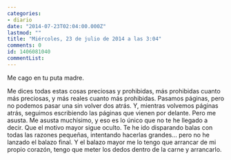```yaml
---
categories:
- diario
date: "2014-07-23T02:04:00.000Z"
lastmod: ""
title: "Miércoles, 23 de julio de 2014 a las 3:04"
comments: 0
id: 1406081040
commentList:
---
```


Me cago en tu puta madre.  
  
Me dices todas estas cosas preciosas y prohibidas, más prohibidas cuanto más preciosas, y más reales cuanto más prohibidas. Pasamos páginas, pero no podemos pasar una sin volver dos atrás. Y, mientras volvemos páginas atrás, seguimos escribiendo las páginas que vienen por delante. Pero me asusta. Me asusta muchísimo, y eso es lo único que no te he llegado a decir. Que el motivo mayor sigue oculto. Te he ido disparando balas con todas las razones pequeñas, intentando hacerlas grandes... pero no he lanzado el balazo final. Y el balazo mayor me lo tengo que arrancar de mi propio corazón, tengo que meter los dedos dentro de la carne y arrancarlo.